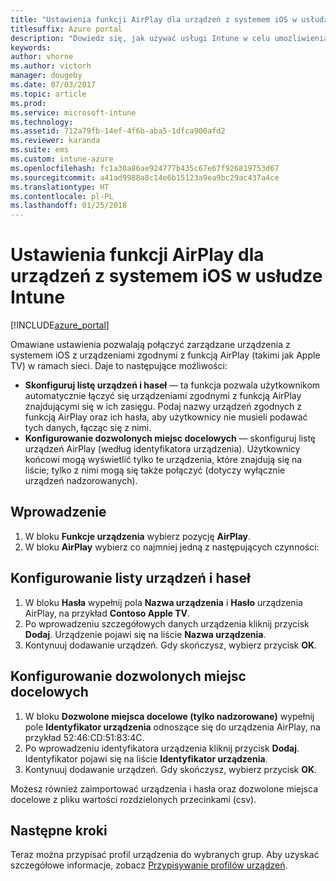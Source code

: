 ```yaml
---
title: "Ustawienia funkcji AirPlay dla urządzeń z systemem iOS w usłudze Intune"
titlesuffix: Azure portal
description: "Dowiedz się, jak używać usługi Intune w celu umożliwienia automatycznego łączenia urządzeń z systemem iOS z urządzeniami zgodnymi z funkcją AirPlay."
keywords: 
author: vhorne
ms.author: victorh
manager: dougeby
ms.date: 07/03/2017
ms.topic: article
ms.prod: 
ms.service: microsoft-intune
ms.technology: 
ms.assetid: 712a79fb-14ef-4f6b-aba5-1dfca900afd2
ms.reviewer: karanda
ms.suite: ems
ms.custom: intune-azure
ms.openlocfilehash: fc1a30a86ae924777b435c67e67f926819753d67
ms.sourcegitcommit: a41ad9988a8c14e6b15123a9ea9bc29ac437a4ce
ms.translationtype: HT
ms.contentlocale: pl-PL
ms.lasthandoff: 01/25/2018
---
```

# <a name="intune-airplay-settings-for-ios-devices"></a>Ustawienia funkcji AirPlay dla urządzeń z systemem iOS w usłudze Intune

[!INCLUDE[azure_portal](./includes/azure_portal.md)]

Omawiane ustawienia pozwalają połączyć zarządzane urządzenia z systemem iOS z urządzeniami zgodnymi z funkcją AirPlay (takimi jak Apple TV) w ramach sieci.
Daje to następujące możliwości:

- **Skonfiguruj listę urządzeń i haseł** — ta funkcja pozwala użytkownikom automatycznie łączyć się urządzeniami zgodnymi z funkcją AirPlay znajdującymi się w ich zasięgu. Podaj nazwy urządzeń zgodnych z funkcją AirPlay oraz ich hasła, aby użytkownicy nie musieli podawać tych danych, łącząc się z nimi.
- **Konfigurowanie dozwolonych miejsc docelowych** — skonfiguruj listę urządzeń AirPlay (według identyfikatora urządzenia). Użytkownicy końcowi mogą wyświetlić tylko te urządzenia, które znajdują się na liście; tylko z nimi mogą się także połączyć (dotyczy wyłącznie urządzeń nadzorowanych).

## <a name="get-started"></a>Wprowadzenie

1. W bloku **Funkcje urządzenia** wybierz pozycję **AirPlay**.
2. W bloku **AirPlay** wybierz co najmniej jedną z następujących czynności:

## <a name="configure-a-device-and-password-list"></a>Konfigurowanie listy urządzeń i haseł

1. W bloku **Hasła** wypełnij pola **Nazwa urządzenia** i **Hasło** urządzenia AirPlay, na przykład **Contoso Apple TV**.
2. Po wprowadzeniu szczegółowych danych urządzenia kliknij przycisk **Dodaj**. Urządzenie pojawi się na liście **Nazwa urządzenia**.
3. Kontynuuj dodawanie urządzeń. Gdy skończysz, wybierz przycisk **OK**.


## <a name="configure-allowed-destinations"></a>Konfigurowanie dozwolonych miejsc docelowych

1. W bloku **Dozwolone miejsca docelowe (tylko nadzorowane)** wypełnij pole **Identyfikator urządzenia** odnoszące się do urządzenia AirPlay, na przykład 52:46:CD:51:83:4C.
2. Po wprowadzeniu identyfikatora urządzenia kliknij przycisk **Dodaj**. Identyfikator pojawi się na liście **Identyfikator urządzenia**.
3. Kontynuuj dodawanie urządzeń. Gdy skończysz, wybierz przycisk **OK**.

Możesz również zaimportować urządzenia i hasła oraz dozwolone miejsca docelowe z pliku wartości rozdzielonych przecinkami (csv).


## <a name="next-steps"></a>Następne kroki

Teraz można przypisać profil urządzenia do wybranych grup. Aby uzyskać szczegółowe informacje, zobacz [Przypisywanie profilów urządzeń](device-profile-assign.md).

